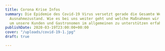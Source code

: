 ```yaml
---
title: Corona Krise Infos
summary: Die Epidemie des Covid-19 Virus versetzt gerade die Gesamte Welt in einen
  Ausnahmezustand. Wie es bei uns weiter geht und welche Maßnahmen wir ergreifen,
  um unsere Kunden und Gastronomen im allgemeinen zu unterstützen erfahren Sie hier.
publishDate: 2020-03-19T23:00:00+00:00
cover: "/uploads/covid-19-1.jpg"
draft: true

---
```

